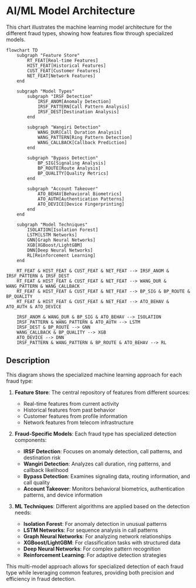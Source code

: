 # AI/ML Model Architecture

This chart illustrates the machine learning model architecture for the different fraud types, showing how features flow through specialized models.

```mermaid
flowchart TD
    subgraph "Feature Store"
        RT_FEAT[Real-time Features]
        HIST_FEAT[Historical Features]
        CUST_FEAT[Customer Features]
        NET_FEAT[Network Features]
    end

    subgraph "Model Types"
        subgraph "IRSF Detection"
            IRSF_ANOM[Anomaly Detection]
            IRSF_PATTERN[Call Pattern Analysis]
            IRSF_DEST[Destination Analysis]
        end

        subgraph "Wangiri Detection"
            WANG_DUR[Call Duration Analysis]
            WANG_PATTERN[Ring Pattern Detection]
            WANG_CALLBACK[Callback Prediction]
        end

        subgraph "Bypass Detection"
            BP_SIG[Signaling Analysis]
            BP_ROUTE[Route Analysis]
            BP_QUALITY[Quality Metrics]
        end

        subgraph "Account Takeover"
            ATO_BEHAV[Behavioral Biometrics]
            ATO_AUTH[Authentication Patterns]
            ATO_DEVICE[Device Fingerprinting]
        end
    end

    subgraph "Model Techniques"
        ISOLATION[Isolation Forest]
        LSTM[LSTM Networks]
        GNN[Graph Neural Networks]
        XGB[XGBoost/LightGBM]
        DNN[Deep Neural Networks]
        RL[Reinforcement Learning]
    end

    RT_FEAT & HIST_FEAT & CUST_FEAT & NET_FEAT --> IRSF_ANOM & IRSF_PATTERN & IRSF_DEST
    RT_FEAT & HIST_FEAT & CUST_FEAT & NET_FEAT --> WANG_DUR & WANG_PATTERN & WANG_CALLBACK
    RT_FEAT & HIST_FEAT & CUST_FEAT & NET_FEAT --> BP_SIG & BP_ROUTE & BP_QUALITY
    RT_FEAT & HIST_FEAT & CUST_FEAT & NET_FEAT --> ATO_BEHAV & ATO_AUTH & ATO_DEVICE

    IRSF_ANOM & WANG_DUR & BP_SIG & ATO_BEHAV --> ISOLATION
    IRSF_PATTERN & WANG_PATTERN & ATO_AUTH --> LSTM
    IRSF_DEST & BP_ROUTE --> GNN
    WANG_CALLBACK & BP_QUALITY --> XGB
    ATO_DEVICE --> DNN
    IRSF_PATTERN & WANG_PATTERN & BP_ROUTE & ATO_BEHAV --> RL
```

## Description

This diagram shows the specialized machine learning approach for each fraud type:

1. **Feature Store**: The central repository of features from different sources:
   - Real-time features from current activity
   - Historical features from past behavior
   - Customer features from profile information
   - Network features from telecom infrastructure

2. **Fraud-Specific Models**: Each fraud type has specialized detection components:
   - **IRSF Detection**: Focuses on anomaly detection, call patterns, and destination risk
   - **Wangiri Detection**: Analyzes call duration, ring patterns, and callback likelihood
   - **Bypass Detection**: Examines signaling data, routing information, and call quality
   - **Account Takeover**: Monitors behavioral biometrics, authentication patterns, and device information

3. **ML Techniques**: Different algorithms are applied based on the detection needs:
   - **Isolation Forest**: For anomaly detection in unusual patterns
   - **LSTM Networks**: For sequence analysis in call patterns
   - **Graph Neural Networks**: For analyzing network relationships
   - **XGBoost/LightGBM**: For classification tasks with structured data
   - **Deep Neural Networks**: For complex pattern recognition
   - **Reinforcement Learning**: For adaptive detection strategies

This multi-model approach allows for specialized detection of each fraud type while leveraging common features, providing both precision and efficiency in fraud detection.